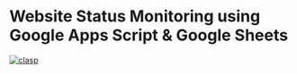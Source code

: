# Website Status Monitoring using Google Apps Script & Google Sheets

[![clasp](https://img.shields.io/badge/built%20with-clasp-4285f4.svg)](https://github.com/google/clasp)

